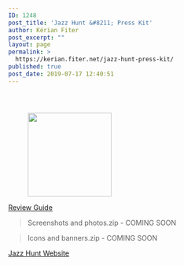 ```yaml
---
ID: 1248
post_title: 'Jazz Hunt &#8211; Press Kit'
author: Kérian Fiter
post_excerpt: ""
layout: page
permalink: >
  https://kerian.fiter.net/jazz-hunt-press-kit/
published: true
post_date: 2019-07-17 12:40:51
---
```

<!-- wp:spacer {"height":28} -->

<div style="height:28px" aria-hidden="true" class="wp-block-spacer">
</div>

<!-- /wp:spacer -->

<!-- wp:image {"align":"right","id":1644,"width":170,"height":170,"sizeSlug":"large"} -->

<div class="wp-block-image">
  <figure class="alignright size-large is-resized"><img src="https://kerian.fiter.net/wp-content/uploads/2020/03/logo-1-with-long-shadow-512-blue-radial-rounded-and-shadow-1.png" alt="" class="wp-image-1644" width="170" height="170" /></figure>
</div>

<!-- /wp:image -->

<!-- wp:paragraph -->

<a href="https://docs.google.com/document/d/113E_t5XzS55QyrvtIFyFxQTnuSMYTm5bMnVGki_G-WI/edit?usp=sharing" target="_blank" rel="noreferrer noopener" aria-label=" (opens in a new tab)">Review Guide</a>

<!-- /wp:paragraph -->

<!-- wp:quote -->

<blockquote class="wp-block-quote">
  <p>
    Screenshots and photos.zip - COMING SOON
  </p>
</blockquote>

<!-- /wp:quote -->

<!-- wp:quote -->

<blockquote class="wp-block-quote">
  <p>
    Icons and banners.zip - COMING SOON
  </p>
</blockquote>

<!-- /wp:quote -->

<!-- wp:button {"textColor":"red"} -->

<div class="wp-block-button">
  <a class="wp-block-button__link has-text-color has-red-color" href="https://kerian.fiter.net/jazz-hunt/">Jazz Hunt Website</a>
</div>

<!-- /wp:button -->